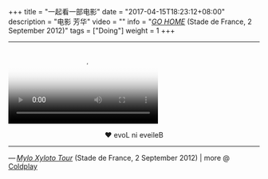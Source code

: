 +++
title = "一起看一部电影"
date = "2017-04-15T18:23:12+08:00"
description = "电影 芳华"
video = ""
info = "[*GO HOME*](weiam.ml) (Stade de France, 2 September 2012)"
tags = ["Doing"]
weight = 1
+++
<hr class="coldplay" />	

<video src="QmYVri7jyBdPyfR8AgBLTgyTjiJifCgpeHFiFrKxowQeq8" poster="../images/fanghua.jpg" controls></video>	

<div style="text-align: center">❤ evoL ni eveileB</div>	

<hr class="coldplay" />	

<div class="coldplay-footer">— <a href="https://timeline.coldplay.com/show/stade-de-france/" target="_blank"><i>Mylo Xyloto Tour</i></a> (Stade de France, 2 September 2012) | more @ <a href="/coldplay/">Coldplay</a></div>
